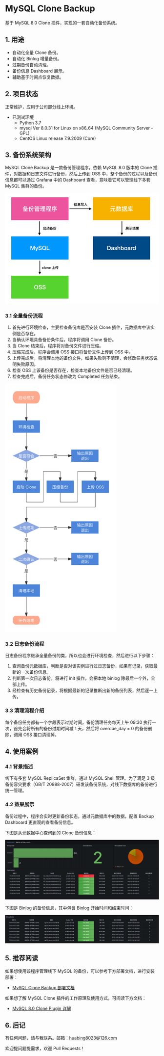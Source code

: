 # MySQL Clone Backup

基于 MySQL 8.0 Clone 插件，实现的一套自动化备份系统。

## 1. 用途

* 自动化全量 Clone 备份。
* 自动化 Binlog 增量备份。
* 过期备份自动清理。
* 备份信息 Dashboard 展示。
* 辅助基于时间点恢复数据。

## 2. 项目状态

正常维护，应用于公司部分线上环境。

* 已测试环境
  * Python 3.7
  * mysql  Ver 8.0.31 for Linux on x86_64 (MySQL Community Server - GPL)
  * CentOS Linux release 7.9.2009 (Core)

## 3. 备份系统架构

MySQL Clone Backup 是一款备份管理程序，依赖 MySQL 8.0 版本的 Clone 插件，对数据和日志文件进行备份，然后上传到 OSS 中，整个备份的过程以及备份信息都可以通过 Grafana 中的 Dashboard 查看，意味着它可以管理线下多套 MySQL 集群的备份。

![架构图](https://github.com/COOH-791/mysql_clone_backup/blob/main/images/design.png)

### 3.1 全量备份流程

1. 首先进行环境检查，主要检查备份库是否安装 Clone 插件，元数据库中该实例是否存在。
2. 当确认环境具备备份条件后，程序将调用 Clone 备份。
3. 当 Clone 结束后，程序将对备份文件进行压缩。
4. 压缩完成后，程序会调用 OSS 接口将备份文件上传到 OSS 中。
5. 上传完成后，将清理本地的备份文件，如果失败则不清理，会修改任务状态说明失败原因。
6. 检查 OSS 上该备份是否存在，检查本地备份文件是否已经清理。
7. 检查完成后，备份任务状态修改为 Completed 任务结束。

![流程图](https://github.com/COOH-791/mysql_clone_backup/blob/main/images/chart.png)

### 3.2 日志备份流程

日志备份程序继承全量备份的类，所以也会进行环境检查，然后进行以下步骤：

1. 查询备份元数据库，判断是否对该实例进行过日志备份，如果有记录，获取最新的一次备份信息。
2. 判断第一次日志备份，将进行 init 操作，会把本地 binlog 除最后一个外，全部上传。
3. 经检查有历史备份记录，将根据最新的记录推断出新的备份列表，然后逐一上传。

### 3.3 清理流程介绍

每个备份任务都有一个字段表示过期时间，备份清理任务每天上午 09:30 执行一次，首先会将所有的备份过期时间减 1 天，然后将 overdue_day = 0 的备份删除，调用 OSS 接口清理掉。

## 4. 使用案例

### 4.1 背景描述

线下有多套 MySQL ReplicaSet 集群，通过 MySQL Shell 管理。为了满足 3  级备份容灾要求（GB/T 20988-2007）研发该备份系统，对线下数据库的备份进行统一管理。

### 4.2 效果展示

备份过程中，程序会实时更新备份状态，通过元数据库中的数据，配置 Backup Dashboard 更直观的查看备份信息。

下图是从元数据中心查询到的 Clone 备份信息：

![ds_full](https://github.com/COOH-791/mysql_clone_backup/blob/main/images/ds_full.png)

下图是 Binlog 的备份信息，其中包含 Binlog 开始时间和结束时间：

![ds_bin](https://github.com/COOH-791/mysql_clone_backup/blob/main/images/ds_bin.png)

## 5. 推荐阅读

如果想使用该程序管理线下 MySQL 的备份，可以参考下方部署文档，进行安装部署：

* [MySQL Clone Backup 部署文档](https://github.com/COOH-791/mysql_clone_backup/blob/main/example/%E9%83%A8%E7%BD%B2%E6%96%87%E6%A1%A3.md)

如果想了解 MySQL Clone 插件的工作原理及使用方式，可阅读下方文档：

* [MySQL 8.0 Clone Plugin 详解](https://github.com/COOH-791/mysql_clone_backup/blob/main/example/MySQL%E5%85%8B%E9%9A%86%E6%8F%92%E4%BB%B6%E8%AF%A6%E8%A7%A3.md)

## 6. 后记

有任何问题，请与我联系。邮箱：[huabing8023@126.com](https://github.com/COOH-791/mysql_clone_backup/tree/main)

欢迎提问题提需求，欢迎 Pull Requests！

